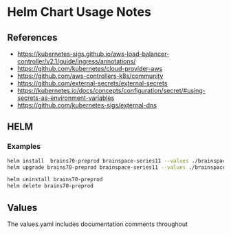 # Helm Chart Usage Notes

## References
- https://kubernetes-sigs.github.io/aws-load-balancer-controller/v2.1/guide/ingress/annotations/
- https://github.com/kubernetes/cloud-provider-aws
- https://github.com/aws-controllers-k8s/community
- https://github.com/external-secrets/external-secrets
- https://kubernetes.io/docs/concepts/configuration/secret/#using-secrets-as-environment-variables
- https://github.com/kubernetes-sigs/external-dns

## HELM
### Examples
```bash
helm install  brains70-preprod brainspace-series11 --values ./brainspace-series11/values/brains70-preprod.yaml 
helm upgrade brains70-preprod brainspace-series11 --values ./brainspace-series11/values/brains70-preprod.yaml 

helm uninstall brains70-preprod
helm delete brains70-preprod
```

## Values
The values.yaml includes documentation comments throughout